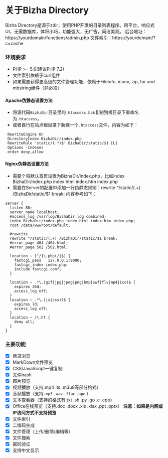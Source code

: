 # 关于Bizha Directory
Bizha Directory是源于zdir，使用PHP开发的目录列表程序。跨平台，响应式UI，无需数据库，体积小巧，功能强大，无广告，简洁美观。
后台地址：https://yourdomain/functions/admin.php
文件索引：https://yourdomain/?c=cache

### 环境要求
* PHP >= 5.6(建议PHP 7.2)
* 文件索引依赖于curl组件
* 如果需要获得更高级的文件管理功能，依赖于Fileinfo, iconv, zip, tar and mbstring组件（非必须）


#### Apache伪静态设置方法

* 将源代码`BizhaDir`目录里的`.htaccess.bak`复制到根目录下重命名为`.htaccess`。
* 或者自行在站点根目录下新建一个`.htaccess`文件，内容为如下： 
```
 RewriteEngine On
 DirectoryIndex BizhaDir/index.php
 RewriteRule 'static/(.*)$' BizhaDir/static/$1 [L] 
 Options -Indexes
 order deny,allow
```

#### Nginx伪静态设置方法

* 需要个将默认首页设置为BizhaDir/index.php，比如index BizhaDir/index.php index.html index.htm index.php
* 需要在Server的配置中添加一行伪静态规则：rewrite ^/static/(.+) /BizhaDir/static/$1 break;
内容参考如下：
```
server {
  listen 80;
  server_name localhost;
  #access_log /var/log/BizhaDir.log combined;
  index BizhaDir/index.php index.html index.htm index.php;
  root /data/wwwroot/default;

  #rewrite
  rewrite ^/static/(.+) /BizhaDir/static/$1 break;
  #error_page 404 /404.html;
  #error_page 502 /502.html;

  location ~ [^/]\.php(/|$) {
    fastcgi_pass   127.0.0.1:9000;
    fastcgi_index index.php;
    include fastcgi.conf;
  }

  location ~ .*\.(gif|jpg|jpeg|png|bmp|swf|flv|mp4|ico)$ {
    expires 30d;
    access_log off;
  }
  location ~ .*\.(js|css)?$ {
    expires 7d;
    access_log off;
  }
  location ~ /\.ht {
    deny all;
  }
}
```


### 主要功能
- [x] 目录浏览
- [x] MarkDown文件预览
- [x] CSS/JavaScript一键复制
- [x] 文件hash
- [x] 图片预览
- [x] 视频播放（支持.mp4 .ts .m3u8等部分格式）
- [x] 音频播放（支持`.mp3` `.wav` `.flac` `.ape` ）
- [x] 文本查看器（支持的格式有.txt .sh .py .go .c .cpp）
- [x] Office在线预览（支持.doc .docx .xls .xlsx .ppt .pptx） **注意：如果是内网或IP访问方式不支持预览**
- [x] 文件索引
- [x] 二维码生成
- [x] 文件管理（上传/删除/编辑等）
- [x] 文件搜索
- [x] 密码验证
- [x] 支持中文显示